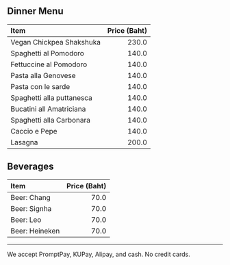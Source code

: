 ## Dinner Menu

| Item                                   | Price (Baht) |
|:---------------------------------------|------:|
| Vegan Chickpea Shakshuka               | 230.0 |
| Spaghetti al Pomodoro                  | 140.0 |
| Fettuccine al Pomodoro                 | 140.0 |
| Pasta alla Genovese                    | 140.0 |
| Pasta con le sarde                     | 140.0 |
| Spaghetti alla puttanesca              | 140.0 |
| Bucatini all Amatriciana               | 140.0 |
| Spaghetti alla Carbonara               | 140.0 |
| Caccio e Pepe                          | 140.0 |
| Lasagna                                | 200.0 |

## Beverages

| Item                                   | Price (Baht) |
|:---------------------------------------|------:|
| Beer: Chang                            |  70.0 |
| Beer: Signha                           |  70.0 |
| Beer: Leo                              |  70.0 |
| Beer: Heineken                         |  70.0 |

---

We accept PromptPay, KUPay, Alipay, and cash. No credit cards.
